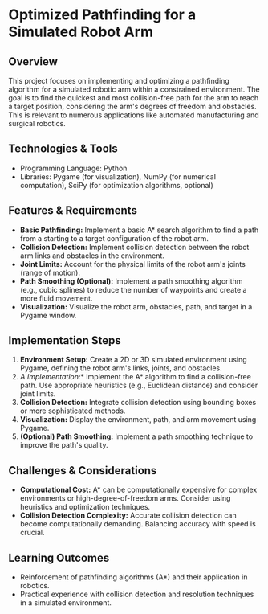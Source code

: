 # Optimized Pathfinding for a Simulated Robot Arm

## Overview
This project focuses on implementing and optimizing a pathfinding algorithm for a simulated robotic arm within a constrained environment. The goal is to find the quickest and most collision-free path for the arm to reach a target position, considering the arm's degrees of freedom and obstacles.  This is relevant to numerous applications like automated manufacturing and surgical robotics.

## Technologies & Tools
- Programming Language: Python
- Libraries: Pygame (for visualization), NumPy (for numerical computation), SciPy (for optimization algorithms, optional)

## Features & Requirements
- **Basic Pathfinding:** Implement a basic A* search algorithm to find a path from a starting to a target configuration of the robot arm.
- **Collision Detection:**  Implement collision detection between the robot arm links and obstacles in the environment.
- **Joint Limits:**  Account for the physical limits of the robot arm's joints (range of motion).
- **Path Smoothing (Optional):**  Implement a path smoothing algorithm (e.g., cubic splines) to reduce the number of waypoints and create a more fluid movement.
- **Visualization:**  Visualize the robot arm, obstacles, path, and target in a Pygame window.

## Implementation Steps
1. **Environment Setup:** Create a 2D or 3D simulated environment using Pygame, defining the robot arm's links, joints, and obstacles.
2. **A* Implementation:**  Implement the A* algorithm to find a collision-free path.  Use appropriate heuristics (e.g., Euclidean distance) and consider joint limits.
3. **Collision Detection:** Integrate collision detection using bounding boxes or more sophisticated methods.
4. **Visualization:** Display the environment, path, and arm movement using Pygame.
5. **(Optional) Path Smoothing:** Implement a path smoothing technique to improve the path's quality.

## Challenges & Considerations
- **Computational Cost:** A* can be computationally expensive for complex environments or high-degree-of-freedom arms.  Consider using heuristics and optimization techniques.
- **Collision Detection Complexity:**  Accurate collision detection can become computationally demanding.  Balancing accuracy with speed is crucial.

## Learning Outcomes
- Reinforcement of pathfinding algorithms (A*) and their application in robotics.
- Practical experience with collision detection and resolution techniques in a simulated environment.

